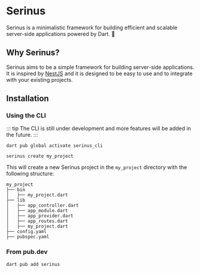 # Serinus

Serinus is a minimalistic framework for building efficient and scalable server-side applications powered by Dart. 🎯

## Why Serinus?

Serinus aims to be a simple framework for building server-side applications. It is inspired by [NestJS](https://nestjs.com/) and it is designed to be easy to use and to integrate with your existing projects.

## Installation

### Using the CLI
  
::: tip
The CLI is still under development and more features will be added in the future.
:::

```console
dart pub global activate serinus_cli

serinus create my_project
```

This will create a new Serinus project in the `my_project` directory with the following structure:

```console
my_project
├── bin
│   ├── my_project.dart
├── lib
│   ├── app_controller.dart
│   ├── app_module.dart
│   ├── app_provider.dart
│   ├── app_routes.dart
│   ├── my_project.dart
├── config.yaml
├── pubspec.yaml
```

### From pub.dev

```console
dart pub add serinus
```
